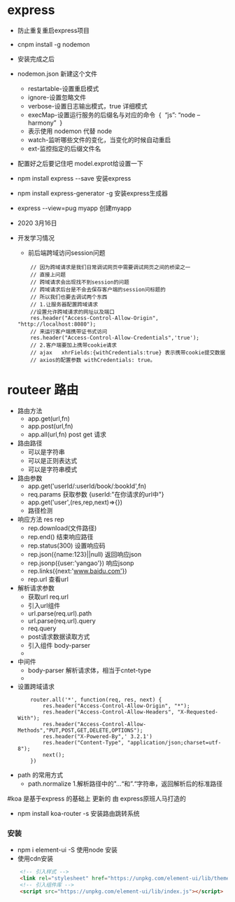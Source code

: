 # express 
+ 防止重复重启express项目
+ cnpm install -g nodemon
+ 安装完成之后 
+ nodemon.json 新建这个文件
	- restartable-设置重启模式 
	- ignore-设置忽略文件 
	- verbose-设置日志输出模式，true 详细模式 
	- execMap-设置运行服务的后缀名与对应的命令 
		{ 
		“js”: “node –harmony” 
		} 
	- 表示使用 nodemon 代替 node 
	- watch-监听哪些文件的变化，当变化的时候自动重启 
	- ext-监控指定的后缀文件名
+ 配置好之后要记住吧 model.exprot给设置一下
+  npm install express --save 安装express 
+  npm install express-generator -g 安装express生成器
+  express --view=pug myapp 创建myapp  	
	
+ 2020 3月16日
+ 开发学习情况
	- 前后端跨域访问session问题
	```javascrip
		// 因为跨域请求是我们日常调试网页中需要调试网页之间的桥梁之一
		// 直接上问题
		// 跨域请求会出现找不到session的问题 
		// 跨域请求后台是不会去保存客户端的session问标题的
		// 所以我们也要去调试两个东西
		// 1.让服务器配置跨域请求
		//设置允许跨域请求的网址以及端口
		res.header("Access-Control-Allow-Origin", "http://localhost:8080");
		// 来运行客户端携带证书式访问
		res.header("Access-Control-Allow-Credentials",'true');
		// 2.客户端要加上携带cookie请求
		// ajax   xhrFields:{withCredentials:true} 表示携带cookie提交数据
		// axios的配置参数 withCredentials: true。
	```
# routeer 路由
+ 路由方法
	- app.get(url,fn)
	- app.post(url,fn)
	- app.all(url,fn) post get 请求 
+ 路由路径
	+ 可以是字符串
	+ 可以是正则表达式
	+ 可以是字符串模式
+ 路由参数
	- app.get('userId/:userId/book/:bookId',fn)
	- req.params 获取参数 {userId:"在你请求的url中"}
	- app.get('user',(res,rep,next)=>{})
	- 路径检测 
+ 响应方法 res rep
	 - rep.download(文件路径)
	 - rep.end() 结束响应路径
	 - rep.status(300) 设置响应码
	 - rep.json({name:123}||null) 返回响应json
	 - rep.jsonp({user:'yangao'}) 响应jsonp
	 - rep.links({next:'www.baidu.com'})
	 - rep.url 查看url
+ 解析请求参数
	 - 获取url req.url
	 - 引入url组件 
	 - url.parse(req.url).path
	 - url.parse(req.url).query
	 - req.query
	 - post请求数据读取方式
	 - 引入组件 body-parser
	 - 
+ 中间件
	- body-parser 解析请求体，相当于cntet-type
	- 
+ 设置跨域请求
	```javasccript
		router.all('*', function(req, res, next) {
		    res.header("Access-Control-Allow-Origin", "*");
		    res.header("Access-Control-Allow-Headers", "X-Requested-With");
		    res.header("Access-Control-Allow-Methods","PUT,POST,GET,DELETE,OPTIONS");
		    res.header("X-Powered-By",' 3.2.1')
		    res.header("Content-Type", "application/json;charset=utf-8");
		    next();
		})
	```
+ path 的常用方式
	- path.normalize 
		1.解析路径中的"…“和”.“字符串，返回解析后的标准路径
		

#koa 是基于express 的基础上 更新的 由 express原班人马打造的
+ npm install koa-router -s 安装路由跳转系统
### 安装
+ npm i element-ui -S 使用node 安装
+ 使用cdn安装
```html
	<!-- 引入样式 -->
	<link rel="stylesheet" href="https://unpkg.com/element-ui/lib/theme-chalk/index.css">
	<!-- 引入组件库 -->
	<script src="https://unpkg.com/element-ui/lib/index.js"></script>
```